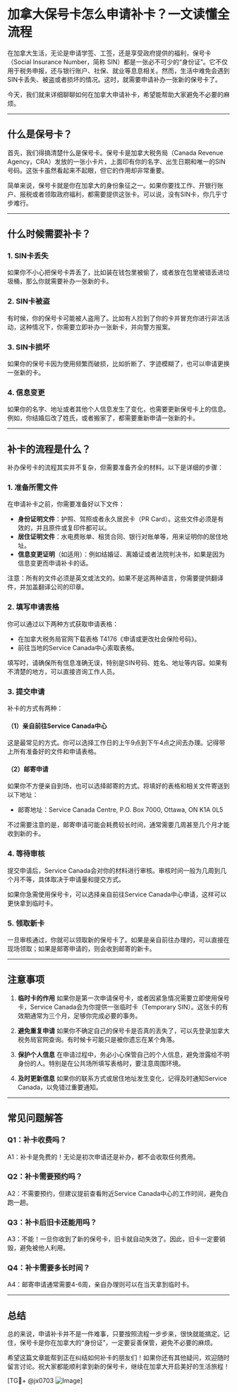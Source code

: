 # 加拿大保号卡怎么申请补卡？一文读懂全流程

在加拿大生活，无论是申请学签、工签，还是享受政府提供的福利，保号卡（Social Insurance Number，简称 SIN）都是一张必不可少的“身份证”。它不仅用于税务申报，还与银行账户、社保、就业等息息相关。然而，生活中难免会遇到SIN卡丢失、被盗或者损坏的情况。这时，就需要申请补办一张新的保号卡了。

今天，我们就来详细聊聊如何在加拿大申请补卡，希望能帮助大家避免不必要的麻烦。

---

## 什么是保号卡？

首先，我们得搞清楚什么是保号卡。保号卡是加拿大税务局（Canada Revenue Agency，CRA）发放的一张小卡片，上面印有你的名字、出生日期和唯一的SIN号码。这张卡虽然看起来不起眼，但它的作用却非常重要。

简单来说，保号卡就是你在加拿大的身份象征之一。如果你要找工作、开银行账户、报税或者领取政府福利，都需要提供这张卡。可以说，没有SIN卡，你几乎寸步难行。

---

## 什么时候需要补卡？

### 1. **SIN卡丢失**
如果你不小心把保号卡弄丢了，比如装在钱包里被偷了，或者放在包里被错丢进垃圾桶，那么你就需要补办一张新的卡。

### 2. **SIN卡被盗**
有时候，你的保号卡可能被人盗用了。比如有人捡到了你的卡并冒充你进行非法活动，这种情况下，你需要立即补办一张新卡，并向警方报案。

### 3. **SIN卡损坏**
如果你的保号卡因为使用频繁而破损，比如折断了、字迹模糊了，也可以申请更换一张新的卡。

### 4. **信息变更**
如果你的名字、地址或者其他个人信息发生了变化，也需要更新保号卡上的信息。例如，你结婚后改了姓氏，或者搬家了，都需要重新申请一张新的卡。

---

## 补卡的流程是什么？

补办保号卡的流程其实并不复杂，但需要准备齐全的材料。以下是详细的步骤：

### 1. **准备所需文件**
在申请补卡之前，你需要准备好以下文件：
- **身份证明文件**：护照、驾照或者永久居民卡（PR Card）。这些文件必须是有效的，并且原件或复印件都可以。
- **居住证明文件**：水电费账单、租赁合同、银行对账单等，用来证明你的居住地址。
- **信息变更证明**（如适用）：例如结婚证、离婚证或者法院判决书，如果是因为信息变更而申请补卡的话。

注意：所有的文件必须是英文或法文的。如果不是这两种语言，你需要提供翻译件，并加盖翻译公司的印章。

### 2. **填写申请表格**
你可以通过以下两种方式获取申请表格：
- 在加拿大税务局官网下载表格 T4176《申请或更改社会保险号码》。
- 前往当地的Service Canada中心索取表格。

填写时，请确保所有信息准确无误，特别是SIN号码、姓名、地址等内容。如果有不清楚的地方，可以直接咨询工作人员。

### 3. **提交申请**
补卡的方式有两种：
#### （1）亲自前往Service Canada中心
这是最常见的方式。你可以选择工作日的上午9点到下午4点之间去办理。记得带上所有准备好的文件和申请表格。

#### （2）邮寄申请
如果你不方便亲自到场，也可以选择邮寄的方式。将填好的表格和相关文件寄送到以下地址：
- 邮寄地址：Service Canada Centre, P.O. Box 7000, Ottawa, ON K1A 0L5

不过需要注意的是，邮寄申请可能会耗费较长时间，通常需要几周甚至几个月才能收到新的卡。

### 4. **等待审核**
提交申请后，Service Canada会对你的材料进行审核。审核时间一般为几周到几个月不等，具体取决于申请量和提交方式。

如果你急需使用保号卡，可以选择亲自前往Service Canada中心申请，这样可以更快拿到临时卡。

### 5. **领取新卡**
一旦审核通过，你就可以领取新的保号卡了。如果是亲自前往办理的，可以直接在现场领取；如果是邮寄申请的，则会收到邮寄的新卡。

---

## 注意事项

1. **临时卡的作用**
   如果你是第一次申请保号卡，或者因紧急情况需要立即使用保号卡，Service Canada会为你提供一张临时卡（Temporary SIN）。这张卡的有效期通常为三个月，足够你完成必要的事务。

2. **避免重复申请**
   如果你不确定自己的保号卡是否真的丢失了，可以先登录加拿大税务局官网查询。有时候卡可能只是被你遗忘在某个角落。

3. **保护个人信息**
   在申请过程中，务必小心保管自己的个人信息，避免泄露给不明身份的人。特别是在公共场所填写表格时，要注意周围环境。

4. **及时更新信息**
   如果你的联系方式或居住地址发生变化，记得及时通知Service Canada，以免错过重要通知。

---

## 常见问题解答

### Q1：补卡收费吗？
A1：补卡是免费的！无论是初次申请还是补办，都不会收取任何费用。

### Q2：补卡需要预约吗？
A2：不需要预约，但建议提前查看附近Service Canada中心的工作时间，避免白跑一趟。

### Q3：补卡后旧卡还能用吗？
A3：不能！一旦你收到了新的保号卡，旧卡就自动失效了。因此，旧卡一定要销毁，避免被他人利用。

### Q4：补卡需要多长时间？
A4：邮寄申请通常需要4-6周，亲自办理则可以在当天拿到临时卡。

---

## 总结

总的来说，申请补卡并不是一件难事，只要按照流程一步步来，很快就能搞定。记住，保号卡是你在加拿大的“身份证”，一定要妥善保管，避免不必要的麻烦。

希望这篇文章能帮到正在纠结如何补卡的朋友们！如果你还有其他疑问，欢迎随时留言讨论。祝大家都能顺利拿到新的保号卡，继续在加拿大开启美好的生活旅程！

[TG💪+ @jx0703 ![Image](https://github.com/user-attachments/assets/dbca1d08-cadb-493c-b0ec-ad6f7a83f270)]